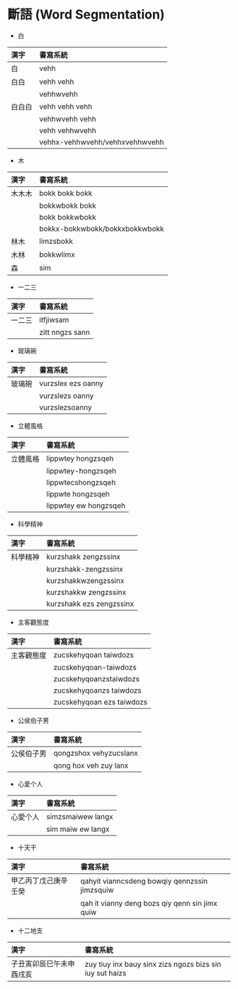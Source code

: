 # 斷語 (Word Segmentation)

* 白

| 漢字 | 書寫系統 |
| :--- | :--- |
| 白 | vehh |
| 白白 | vehh vehh |
| | vehhwvehh |
| 白白白 | vehh vehh vehh |
| | vehhwvehh vehh |
| | vehh vehhwvehh |
| | vehhx-vehhwvehh/vehhxvehhwvehh |

* 木

| 漢字 | 書寫系統 |
| :--- | :--- |
| 木木木 | bokk bokk bokk |
| | bokkwbokk bokk |
| | bokk bokkwbokk |
| | bokkx-bokkwbokk/bokkxbokkwbokk |
| 林木 | limzsbokk |
| 木林 | bokkwlimx |
| 森 | sim |

* 一二三

| 漢字 | 書寫系統 |
| :--- | :--- |
| 一二三 | itfjiwsam |
| | zitt nngzs sann |

* 玻璃碗

| 漢字 | 書寫系統 |
| :--- | :--- |
| 玻璃碗 | vurzslex ezs oanny |
| | vurzslezs oanny |
| | vurzslezsoanny |

* 立體風格

| 漢字 | 書寫系統 |
| :--- | :--- |
| 立體風格 | lippwtey hongzsqeh |
|| lippwtey-hongzsqeh |
|| lippwtecshongzsqeh |
|| lippwte hongzsqeh |
|| lippwtey ew hongzsqeh |

* 科學精神

| 漢字 | 書寫系統 |
| :--- | :--- |
| 科學精神 | kurzshakk zengzssinx |
|| kurzshakk-zengzssinx |
|| kurzshakkwzengzssinx |
|| kurzshakkw zengzssinx |
|| kurzshakk ezs zengzssinx |

* 主客觀態度

| 漢字 | 書寫系統 |
| :--- | :--- |
| 主客觀態度 | zucskehyqoan taiwdozs |
|| zucskehyqoan-taiwdozs |
|| zucskehyqoanzstaiwdozs |
|| zucskehyqoanzs taiwdozs |
|| zucskehyqoan ezs taiwdozs |

* 公侯伯子男

| 漢字 | 書寫系統 |
| :--- | :--- |
| 公侯伯子男 | qongzshox vehyzucslanx |
| | qong hox veh zuy lanx |

* 心愛个人

| 漢字 | 書寫系統 |
| :--- | :--- |
| 心愛个人 | simzsmaiwew langx |
| | sim maiw ew langx |

* 十天干

| 漢字 | 書寫系統 |
| :--- | :--- |
| 甲乙丙丁戊己庚辛壬癸 | qahyit vianncsdeng bowqiy qennzssin jimzsquiw |
| | qah it vianny deng bozs qiy qenn sin jimx quiw |

* 十二地支

| 漢字 | 書寫系統 |
| :--- | :--- |
| 子丑寅卯辰巳午未申酉戌亥 | zuy tiuy inx bauy sinx zizs ngozs bizs sin iuy sut haizs |
